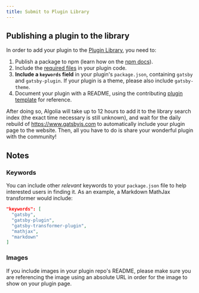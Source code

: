 ```yaml
---
title: Submit to Plugin Library
---
```


## Publishing a plugin to the library

In order to add your plugin to the [Plugin Library](/plugins/), you need to:

1. Publish a package to npm (learn how on the [npm docs](https://docs.npmjs.com/getting-started/publishing-npm-packages)).
2. Include the [required files](/docs/files-gatsby-looks-for-in-a-plugin/) in your plugin code.
3. **Include a `keywords` field** in your plugin's `package.json`, containing `gatsby` and `gatsby-plugin`. If your plugin is a theme, please also include `gatsby-theme`.
4. Document your plugin with a README, using the contributing [plugin template](/contributing/how-to-write-a-plugin-readme/) for reference.

After doing so, Algolia will take up to 12 hours to add it to the library search index (the exact time necessary is still unknown), and wait for the daily rebuild of https://www.gatsbyjs.com to automatically include your plugin page to the website. Then, all you have to do is share your wonderful plugin with the community!

## Notes

### Keywords

You can include other _relevant_ keywords to your `package.json` file to help interested users in finding it. As an example, a Markdown MathJax transformer would include:

```json:title=package.json
"keywords": [
  "gatsby",
  "gatsby-plugin",
  "gatsby-transformer-plugin",
  "mathjax",
  "markdown"
]
```

### Images

If you include images in your plugin repo's README, please make sure you are referencing the image using an absolute URL in order for the image to show on your plugin page.
